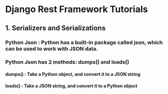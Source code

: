 # Django Rest Framework Tutorials

## 1. Serializers and Serializations

### Python Json : Python has a built-in package called json, which can be used to work with JSON data.

### Python Json has 2 methods: dumps() and loads()

#### dumps() : Take a Python object, and convert it to a JSON string
#### loads() : Take a JSON string, and convert it to a Python object

